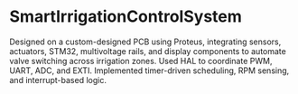 # SmartIrrigationControlSystem
Designed on a custom-designed PCB using Proteus, integrating sensors, actuators, STM32, multivoltage rails, and display components to automate valve switching across irrigation zones. Used HAL to coordinate PWM, UART, ADC, and EXTI. Implemented timer-driven scheduling, RPM sensing, and interrupt-based logic.
